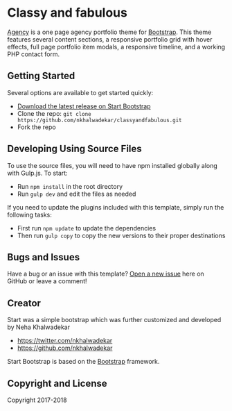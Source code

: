 # Classy and fabulous

[Agency](http://startbootstrap.com/template-overviews/agency/) is a one page agency portfolio theme for [Bootstrap](http://getbootstrap.com/). This theme features several content sections, a responsive portfolio grid with hover effects, full page portfolio item modals, a responsive timeline, and a working PHP contact form.

## Getting Started

Several options are available to get started quickly:
* [Download the latest release on Start Bootstrap](http://startbootstrap.com/template-overviews/agency/)
* Clone the repo: `git clone https://github.com/nkhalwadekar/classyandfabulous.git`
* Fork the repo

## Developing Using Source Files

To use the source files, you will need to have npm installed globally along with Gulp.js. To start:
* Run `npm install` in the root directory
* Run `gulp dev` and edit the files as needed

If you need to update the plugins included with this template, simply run the following tasks:
* First run `npm update` to update the dependencies
* Then run `gulp copy` to copy the new versions to their proper destinations

## Bugs and Issues

Have a bug or an issue with this template? [Open a new issue](https://github.com/nkhalwadekar/classyandfabulous.git) here on GitHub or leave a comment!

## Creator

Start was a simple bootstrap which was further customized and developed by Neha Khalwadekar

* https://twitter.com/nkhalwadekar
* https://github.com/nkhalwadekar

Start Bootstrap is based on the [Bootstrap](http://getbootstrap.com/) framework.

## Copyright and License

Copyright 2017-2018